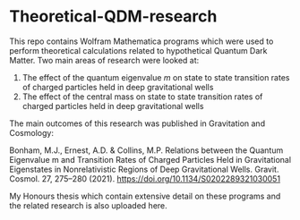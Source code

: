 # Theoretical-QDM-research
This repo contains Wolfram Mathematica programs which were used to perform theoretical calculations related to hypothetical Quantum Dark Matter.  Two main areas of research were looked at:
1) The effect of the quantum eigenvalue _m_ on state to state transition rates of charged particles held in deep gravitational wells
2) The effect of the central mass on state to state transition rates of charged particles held in deep gravitational wells

The main outcomes of this research was published in Gravitation and Cosmology: 

Bonham, M.J., Ernest, A.D. & Collins, M.P. Relations between the Quantum Eigenvalue m and Transition Rates of Charged Particles Held in Gravitational Eigenstates in Nonrelativistic Regions of Deep Gravitational Wells. Gravit. Cosmol. 27, 275–280 (2021). https://doi.org/10.1134/S0202289321030051

My Honours thesis which contain extensive detail on these programs and the related research is also uploaded here.
